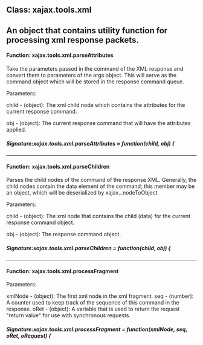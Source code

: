 ## Class: xajax.tools.xml

An object that contains utility function for processing
xml response packets.
------------------------------
#### Function: xajax.tools.xml.parseAttributes

Take the parameters passed in the command of the XML response
and convert them to parameters of the args object.  This will
serve as the command object which will be stored in the
response command queue.

Parameters:

child - (object):  The xml child node which contains the
attributes for the current response command.

obj - (object):  The current response command that will have the
attributes applied.


##### Signature:xajax.tools.xml.parseAttributes = function(child, obj) {
------------------------------
#### Function: xajax.tools.xml.parseChildren

Parses the child nodes of the command of the response XML.  Generally,
the child nodes contain the data element of the command; this member
may be an object, which will be deserialized by xajax._nodeToObject

Parameters:

child - (object):   The xml node that contains the child (data) for
the current response command object.

obj - (object):  The response command object.


##### Signature:xajax.tools.xml.parseChildren = function(child, obj) {
------------------------------
#### Function: xajax.tools.xml.processFragment

Parameters:

xmlNode - (object):  The first xml node in the xml fragment.
seq - (number):  A counter used to keep track of the sequence
of this command in the response.
oRet - (object):  A variable that is used to return the request
"return value" for use with synchronous requests.


##### Signature:xajax.tools.xml.processFragment = function(xmlNode, seq, oRet, oRequest) {
